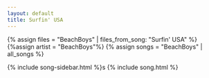 ```yaml
---
layout: default
title: Surfin' USA
---
```


{% assign files = "BeachBoys" | files_from_song: "Surfin' USA" %}
{%assign artist = "BeachBoys"%}
{% assign songs = "BeachBoys" | all_songs %}

{% include song-sidebar.html %}s
{% include song.html %}
